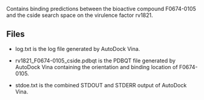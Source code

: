 Contains binding predictions between the bioactive compound F0674-0105 and the cside search space on the virulence factor rv1821.

## Files

- log.txt is the log file generated by AutoDock Vina.

- rv1821_F0674-0105_cside.pdbqt is the PDBQT file generated by AutoDock Vina containing the orientation and binding location of F0674-0105.

- stdoe.txt is the combined STDOUT and STDERR output of AutoDock Vina.

